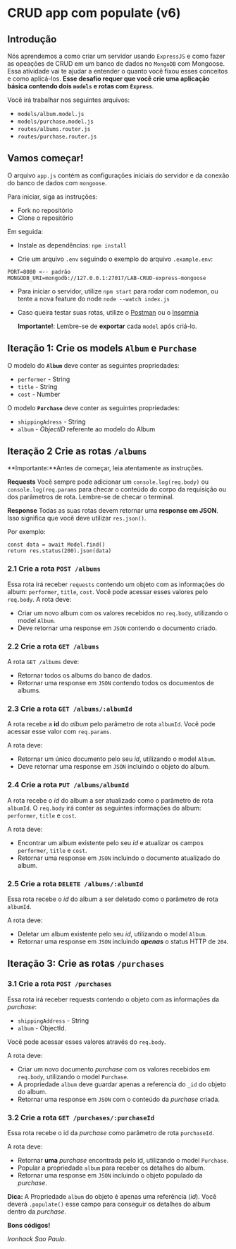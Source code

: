 # CRUD app com populate (v6)

## Introdução

Nós aprendemos a como criar um servidor usando `ExpressJS` e como fazer as opeações de CRUD em um banco de dados no `MongoDB` com Mongoose. Essa atividade vai te ajudar a entender o quanto você fixou esses conceitos e como aplicá-los.
**Esse desafio requer que você crie uma aplicação básica contendo dois `models` e rotas com `Express`**.

Você irá trabalhar nos seguintes arquivos:

- `models/album.model.js`
- `models/purchase.model.js`
- `routes/albums.router.js`
- `routes/purchase.router.js`

## Vamos começar!

O arquivo `app.js` contém as configurações iniciais do servidor e da conexão do banco de dados com `mongoose`.

Para iniciar, siga as instruções:

- Fork no repositório
- Clone o repositório

Em seguida:

- Instale as dependências:
  `npm install `

- Crie um arquivo `.env` seguindo o exemplo do arquivo `.example.env`:

```
PORT=8080 <-- padrão
MONGODB_URI=mongodb://127.0.0.1:27017/LAB-CRUD-express-mongoose
```

- Para iniciar o servidor, utilize `npm start` para rodar com nodemon, ou tente a nova feature do node `node --watch index.js`

- Caso queira testar suas rotas, utilize o [Postman](https://www.postman.com/) ou o [Insomnia](https://insomnia.rest/)

  **Importante!**: Lembre-se de **exportar** cada `model` após criá-lo.

## Iteração 1: Crie os models `Album` e `Purchase`

O modelo do **`Album`** deve conter as seguintes propriedades:

- `performer` - String
- `title` - String
- `cost` - Number

O modelo **`Purchase`** deve conter as seguintes propriedades:

- `shippingAdress` - String
- `album` - _ObjectID_ referente ao modelo do Album

## Iteração 2 Crie as rotas **`/albums`**

**Importante:**Antes de começar, leia atentamente as instruções.

**Requests**
Você sempre pode adicionar um `console.log(req.body)` ou `console.log(req.params` para checar o conteúdo do corpo da requisição ou dos parâmetros de rota. Lembre-se de checar o terminal.

**Response**
Todas as suas rotas devem retornar uma **response em JSON**. Isso significa que você deve utilizar `res.json()`.

Por exemplo:

```
const data = await Model.find()
return res.status(200).json(data)
```

### 2.1 Crie a rota `POST /albums`

Essa rota irá receber `requests` contendo um objeto com as informações do album: `performer`, `title`, `cost`.
Você pode acessar esses valores pelo `req.body`.
A rota deve:

- Criar um novo album com os valores recebidos no `req.body`, utilizando o model `Album`.
- Deve retornar uma response em `JSON` contendo o documento criado.

### 2.2 Crie a rota `GET /albums`

A rota `GET /albums` deve:

- Retornar todos os albums do banco de dados.
- Retornar uma response em `JSON` contendo todos os documentos de albums.

### 2.3 Crie a rota `GET /albums/:albumId`

A rota recebe a **id** do _album_ pelo parâmetro de rota `albumId`.
Você pode acessar esse valor com `req.params`.

A rota deve:

- Retornar um único documento pelo seu _id_, utilizando o model `Album`.
- Deve retornar uma response em `JSON` incluindo o objeto do album.

### 2.4 Crie a rota `PUT /albums/albumId`

A rota recebe o _id_ do album a ser atualizado como o parâmetro de rota `albumId`.
O `req.body` irá conter as seguintes informações do album: `performer`, `title` e `cost`.

A rota deve:

- Encontrar um album existente pelo seu _id_ e atualizar os campos `performer`, `title` e `cost`.
- Retornar uma response em `JSON` incluindo o documento atualizado do album.

### 2.5 Crie a rota `DELETE /albums/:albumId`

Essa rota recebe o _id_ do album a ser deletado como o parâmetro de rota `albumId`.

A rota deve:

- Deletar um album existente pelo seu _id_, utilizando o model `Album`.
- Retornar uma response em `JSON` incluindo **_apenas_** o status HTTP de `204`.

## Iteração 3: Crie as rotas `/purchases`

### 3.1 Crie a rota `POST /purchases`

Essa rota irá receber requests contendo o objeto com as informações da _purchase_:

- `shippingAddress` - String
- `album` - ObjectId.

Você pode acessar esses valores através do `req.body`.

A rota deve:

- Criar um novo documento _purchase_ com os valores recebidos em `req.body`, utilizando o model `Purchase`.
- A propriedade `album` deve guardar apenas a referencia do `_id` do objeto do album.
- Retornar uma response em `JSON` com o conteúdo da _purchase_ criada.

### 3.2 Crie a rota `GET /purchases/:purchaseId`

Essa rota recebe o id da _purchase_ como parâmetro de rota `purchaseId`.

A rota deve:

- Retornar **uma** _purchase_ encontrada pelo id, utilizando o model `Purchase`.
- Popular a propriedade `album` para receber os detalhes do album.
- Retornar uma response em `JSON` incluindo o objeto populado da _purchase_.

**Dica:** A Propriedade `album` do objeto é apenas uma referência (_id_). Você deverá `.populate()` esse campo para conseguir os detalhes do album dentro da _purchase_.

**Bons códigos!**

_Ironhack Sao Paulo._
